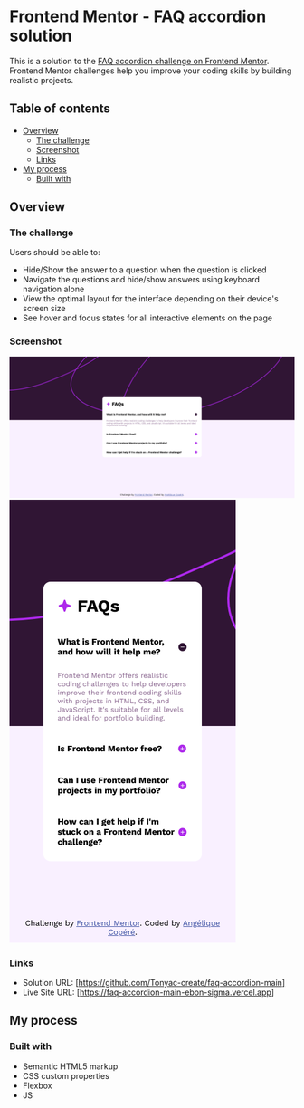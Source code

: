 # Frontend Mentor - FAQ accordion solution

This is a solution to the [FAQ accordion challenge on Frontend Mentor](https://www.frontendmentor.io/challenges/faq-accordion-wyfFdeBwBz). Frontend Mentor challenges help you improve your coding skills by building realistic projects. 

## Table of contents

- [Overview](#overview)
  - [The challenge](#the-challenge)
  - [Screenshot](#screenshot)
  - [Links](#links)
- [My process](#my-process)
  - [Built with](#built-with)

## Overview

### The challenge

Users should be able to:

- Hide/Show the answer to a question when the question is clicked
- Navigate the questions and hide/show answers using keyboard navigation alone
- View the optimal layout for the interface depending on their device's screen size
- See hover and focus states for all interactive elements on the page

### Screenshot

![](./assets/Screenshot_desktop_FAQ_accordion.png)
![](./assets/Screenshot_Mobile_FAQ_accordion.png)


### Links

- Solution URL: [https://github.com/Tonyac-create/faq-accordion-main]
- Live Site URL: [https://faq-accordion-main-ebon-sigma.vercel.app]

## My process

### Built with

- Semantic HTML5 markup
- CSS custom properties
- Flexbox
- JS

